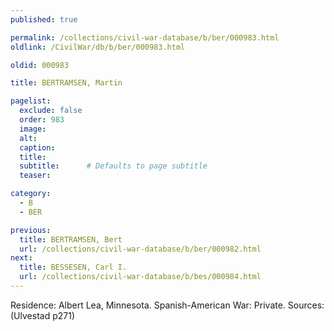 ```yaml
---
published: true

permalink: /collections/civil-war-database/b/ber/000983.html
oldlink: /CivilWar/db/b/ber/000983.html

oldid: 000983

title: BERTRAMSEN, Martin

pagelist:
  exclude: false
  order: 983
  image: 
  alt:
  caption:
  title:
  subtitle:      # Defaults to page subtitle
  teaser:

category: 
  - B 
  - BER

previous:
  title: BERTRAMSEN, Bert
  url: /collections/civil-war-database/b/ber/000982.html  
next:
  title: BESSESEN, Carl I.
  url: /collections/civil-war-database/b/bes/000984.html   
---
```

Residence: Albert Lea, Minnesota. Spanish-American War: Private. Sources: (Ulvestad p271)